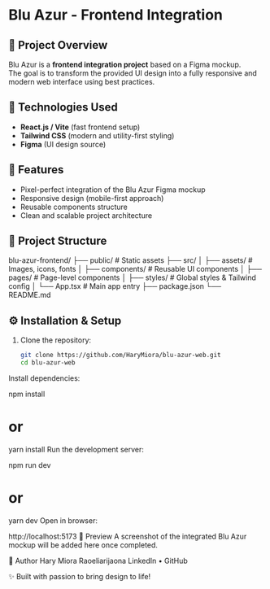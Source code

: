 # Blu Azur - Frontend Integration

## 📌 Project Overview
Blu Azur is a **frontend integration project** based on a Figma mockup.  
The goal is to transform the provided UI design into a fully responsive and modern web interface using best practices.

## 🚀 Technologies Used
- **React.js / Vite** (fast frontend setup)
- **Tailwind CSS** (modern and utility-first styling)
- **Figma** (UI design source)

## 🎨 Features
- Pixel-perfect integration of the Blu Azur Figma mockup  
- Responsive design (mobile-first approach)  
- Reusable components structure  
- Clean and scalable project architecture  

## 📂 Project Structure
blu-azur-frontend/
├── public/ # Static assets
├── src/
│ ├── assets/ # Images, icons, fonts
│ ├── components/ # Reusable UI components
│ ├── pages/ # Page-level components
│ ├── styles/ # Global styles & Tailwind config
│ └── App.tsx # Main app entry
├── package.json
└── README.md


## ⚙️ Installation & Setup
1. Clone the repository:
   ```bash
   git clone https://github.com/HaryMiora/blu-azur-web.git
   cd blu-azur-web
Install dependencies:

npm install
# or
yarn install
Run the development server:


npm run dev
# or
yarn dev
Open in browser:

http://localhost:5173
📸 Preview
A screenshot of the integrated Blu Azur mockup will be added here once completed.

👤 Author
Hary Miora Raoeliarijaona
LinkedIn • GitHub

✨ Built with passion to bring design to life!